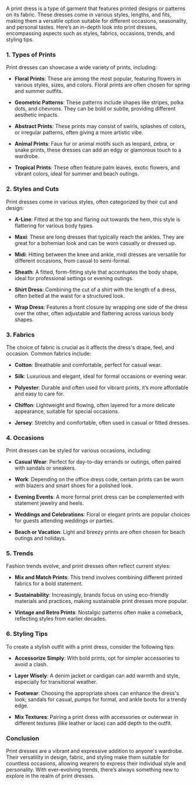A print dress is a type of garment that features printed designs or patterns on its fabric. These dresses come in various styles, lengths, and fits, making them a versatile option suitable for different occasions, seasonality, and personal tastes. Here’s an in-depth look into print dresses, encompassing aspects such as styles, fabrics, occasions, trends, and styling tips.

### 1. **Types of Prints**
Print dresses can showcase a wide variety of prints, including:

- **Floral Prints**: These are among the most popular, featuring flowers in various styles, sizes, and colors. Floral prints are often chosen for spring and summer outfits.
  
- **Geometric Patterns**: These patterns include shapes like stripes, polka dots, and chevrons. They can be bold or subtle, providing different aesthetic impacts.

- **Abstract Prints**: These prints may consist of swirls, splashes of colors, or irregular patterns, often giving a more artistic vibe.

- **Animal Prints**: Faux fur or animal motifs such as leopard, zebra, or snake prints, these dresses can add an edgy or glamorous touch to a wardrobe.

- **Tropical Prints**: These often feature palm leaves, exotic flowers, and vibrant colors, ideal for summer and beach outings.

### 2. **Styles and Cuts**
Print dresses come in various styles, often categorized by their cut and design:

- **A-Line**: Fitted at the top and flaring out towards the hem, this style is flattering for various body types.

- **Maxi**: These are long dresses that typically reach the ankles. They are great for a bohemian look and can be worn casually or dressed up.

- **Midi**: Hitting between the knee and ankle, midi dresses are versatile for different occasions, from casual to semi-formal.

- **Sheath**: A fitted, form-fitting style that accentuates the body shape, ideal for professional settings or evening outings.

- **Shirt Dress**: Combining the cut of a shirt with the length of a dress, often belted at the waist for a structured look.

- **Wrap Dress**: Features a front closure by wrapping one side of the dress over the other, often adjustable and flattering across various body shapes.

### 3. **Fabrics**
The choice of fabric is crucial as it affects the dress's drape, feel, and occasion. Common fabrics include:

- **Cotton**: Breathable and comfortable, perfect for casual wear.
  
- **Silk**: Luxurious and elegant, ideal for formal occasions or evening wear.
  
- **Polyester**: Durable and often used for vibrant prints, it’s more affordable and easy to care for.
  
- **Chiffon**: Lightweight and flowing, often layered for a more delicate appearance, suitable for special occasions.
  
- **Jersey**: Stretchy and comfortable, often used in casual or fitted dresses.

### 4. **Occasions**
Print dresses can be styled for various occasions, including:

- **Casual Wear**: Perfect for day-to-day errands or outings, often paired with sandals or sneakers.

- **Work**: Depending on the office dress code, certain prints can be worn with blazers and smart shoes for a polished look.

- **Evening Events**: A more formal print dress can be complemented with statement jewelry and heels.

- **Weddings and Celebrations**: Floral or elegant prints are popular choices for guests attending weddings or parties.

- **Beach or Vacation**: Light and breezy prints are often chosen for beach outings and holidays.

### 5. **Trends**
Fashion trends evolve, and print dresses often reflect current styles:

- **Mix and Match Prints**: This trend involves combining different printed fabrics for a bold statement.

- **Sustainability**: Increasingly, brands focus on using eco-friendly materials and practices, making sustainable print dresses more popular.

- **Vintage and Retro Prints**: Nostalgic patterns often make a comeback, reflecting styles from earlier decades.

### 6. **Styling Tips**
To create a stylish outfit with a print dress, consider the following tips:

- **Accessorize Simply**: With bold prints, opt for simpler accessories to avoid a clash.

- **Layer Wisely**: A denim jacket or cardigan can add warmth and style, especially for transitional weather.

- **Footwear**: Choosing the appropriate shoes can enhance the dress's look; sandals for casual, pumps for formal, and ankle boots for a trendy edge.

- **Mix Textures**: Pairing a print dress with accessories or outerwear in different textures (like leather or lace) can add depth to the outfit.

### Conclusion
Print dresses are a vibrant and expressive addition to anyone's wardrobe. Their versatility in design, fabric, and styling make them suitable for countless occasions, allowing wearers to express their individual style and personality. With ever-evolving trends, there’s always something new to explore in the realm of print dresses.